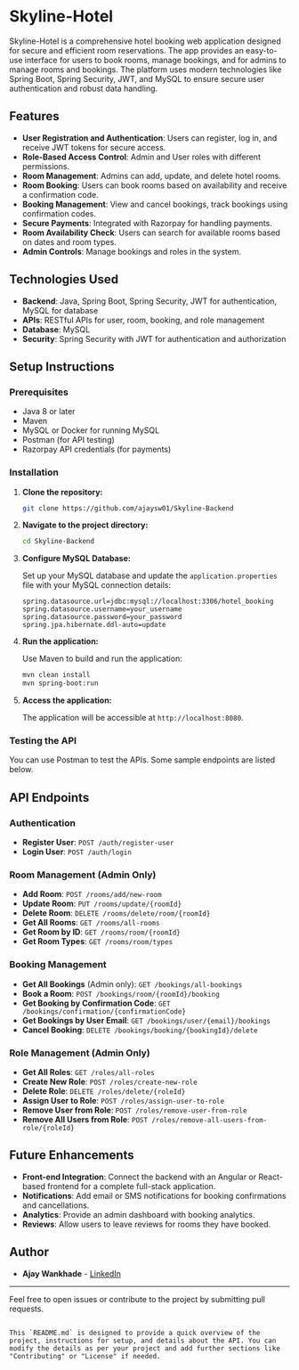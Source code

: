 
# Skyline-Hotel 

Skyline-Hotel is a comprehensive hotel booking web application designed for secure and efficient room reservations. The app provides an easy-to-use interface for users to book rooms, manage bookings, and for admins to manage rooms and bookings. The platform uses modern technologies like Spring Boot, Spring Security, JWT, and MySQL to ensure secure user authentication and robust data handling.

## Features

- **User Registration and Authentication**: Users can register, log in, and receive JWT tokens for secure access.
- **Role-Based Access Control**: Admin and User roles with different permissions.
- **Room Management**: Admins can add, update, and delete hotel rooms.
- **Room Booking**: Users can book rooms based on availability and receive a confirmation code.
- **Booking Management**: View and cancel bookings, track bookings using confirmation codes.
- **Secure Payments**: Integrated with Razorpay for handling payments.
- **Room Availability Check**: Users can search for available rooms based on dates and room types.
- **Admin Controls**: Manage bookings and roles in the system.

## Technologies Used

- **Backend**: Java, Spring Boot, Spring Security, JWT for authentication, MySQL for database
- **APIs**: RESTful APIs for user, room, booking, and role management
- **Database**: MySQL
- **Security**: Spring Security with JWT for authentication and authorization

## Setup Instructions

### Prerequisites

- Java 8 or later
- Maven
- MySQL or Docker for running MySQL
- Postman (for API testing)
- Razorpay API credentials (for payments)

### Installation

1. **Clone the repository:**

   ```bash
   git clone https://github.com/ajaysw01/Skyline-Backend
   ```

2. **Navigate to the project directory:**

   ```bash
   cd Skyline-Backend
   ```

3. **Configure MySQL Database:**

   Set up your MySQL database and update the `application.properties` file with your MySQL connection details:

   ```properties
   spring.datasource.url=jdbc:mysql://localhost:3306/hotel_booking
   spring.datasource.username=your_username
   spring.datasource.password=your_password
   spring.jpa.hibernate.ddl-auto=update
   ```

4. **Run the application:**

   Use Maven to build and run the application:

   ```bash
   mvn clean install
   mvn spring-boot:run
   ```

5. **Access the application:**

   The application will be accessible at `http://localhost:8080`.

### Testing the API

You can use Postman to test the APIs. Some sample endpoints are listed below.

## API Endpoints

### Authentication

- **Register User**: `POST /auth/register-user`
- **Login User**: `POST /auth/login`

### Room Management (Admin Only)

- **Add Room**: `POST /rooms/add/new-room`
- **Update Room**: `PUT /rooms/update/{roomId}`
- **Delete Room**: `DELETE /rooms/delete/room/{roomId}`
- **Get All Rooms**: `GET /rooms/all-rooms`
- **Get Room by ID**: `GET /rooms/room/{roomId}`
- **Get Room Types**: `GET /rooms/room/types`

### Booking Management

- **Get All Bookings** (Admin only): `GET /bookings/all-bookings`
- **Book a Room**: `POST /bookings/room/{roomId}/booking`
- **Get Booking by Confirmation Code**: `GET /bookings/confirmation/{confirmationCode}`
- **Get Bookings by User Email**: `GET /bookings/user/{email}/bookings`
- **Cancel Booking**: `DELETE /bookings/booking/{bookingId}/delete`

### Role Management (Admin Only)

- **Get All Roles**: `GET /roles/all-roles`
- **Create New Role**: `POST /roles/create-new-role`
- **Delete Role**: `DELETE /roles/delete/{roleId}`
- **Assign User to Role**: `POST /roles/assign-user-to-role`
- **Remove User from Role**: `POST /roles/remove-user-from-role`
- **Remove All Users from Role**: `POST /roles/remove-all-users-from-role/{roleId}`

## Future Enhancements

- **Front-end Integration**: Connect the backend with an Angular or React-based frontend for a complete full-stack application.
- **Notifications**: Add email or SMS notifications for booking confirmations and cancellations.
- **Analytics**: Provide an admin dashboard with booking analytics.
- **Reviews**: Allow users to leave reviews for rooms they have booked.

## Author

- **Ajay Wankhade** - [LinkedIn](https://www.linkedin.com/in/ajaysw01)

---

Feel free to open issues or contribute to the project by submitting pull requests.
```

This `README.md` is designed to provide a quick overview of the project, instructions for setup, and details about the API. You can modify the details as per your project and add further sections like "Contributing" or "License" if needed.
